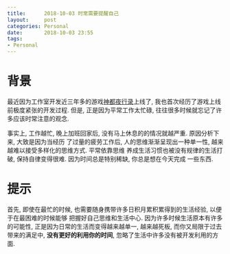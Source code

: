 ```yaml
---
title:      2018-10-03 时常需要提醒自己
layout:     post
categories: Personal
date:       2018-10-03 23:55
tags:
- Personal
---
```


背景
===

最近因为工作室开发近三年多的游戏[神都夜行录](https://sd.163.com)上线了, 我也首次经历了游戏上线前极度紧张的开发过程.
但是, 正是因为平常工作太忙碌, 往往很多时候就忘记了许多应该时常注意的观念.

事实上, 工作越忙, 晚上加班回家后, 没有马上休息的的情况就越严重. 原因分析下来, 大致是因为当经历
了过量的疲劳工作后, 人的思维渐渐呈现出一种单一性, 越来越难以接受多样化的思维方式. 平常依靠思维
养成生活习惯也被没有规律的生活打破, 保持自律变得很难. 因为时间总是特别稀缺, 你总是想在今天完成
一些东西.

提示
===

首先, 即使在最忙的时候, 也需要随身携带许多日积月累积累得到的生活经验, 以便于在最困难的时候能够
把握好自己思维和生活中心. 因为许多时候生活原本有许多的可能性, 正是因为日常的生活而变得越来越单一,
越来越死板, 而你又局限于过去带来的满足中, **没有更好的利用你的时间**, 忽略了生活中许多没有被开发利用的方面.
